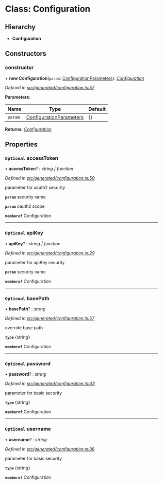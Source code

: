 # Class: Configuration

## Hierarchy

* **Configuration**

## Constructors

###  constructor

\+ **new Configuration**(`param`: [ConfigurationParameters](../interfaces/_generated_configuration_.configurationparameters.md)): *[Configuration](_generated_configuration_.configuration.md)*

*Defined in [src/generated/configuration.ts:57](https://github.com/mailslurp/mailslurp-client-ts-js/blob/45dbdd8/src/generated/configuration.ts#L57)*

**Parameters:**

Name | Type | Default |
------ | ------ | ------ |
`param` | [ConfigurationParameters](../interfaces/_generated_configuration_.configurationparameters.md) |  {} |

**Returns:** *[Configuration](_generated_configuration_.configuration.md)*

## Properties

### `Optional` accessToken

• **accessToken**? : *string | function*

*Defined in [src/generated/configuration.ts:50](https://github.com/mailslurp/mailslurp-client-ts-js/blob/45dbdd8/src/generated/configuration.ts#L50)*

parameter for oauth2 security

**`param`** security name

**`param`** oauth2 scope

**`memberof`** Configuration

___

### `Optional` apiKey

• **apiKey**? : *string | function*

*Defined in [src/generated/configuration.ts:29](https://github.com/mailslurp/mailslurp-client-ts-js/blob/45dbdd8/src/generated/configuration.ts#L29)*

parameter for apiKey security

**`param`** security name

**`memberof`** Configuration

___

### `Optional` basePath

• **basePath**? : *string*

*Defined in [src/generated/configuration.ts:57](https://github.com/mailslurp/mailslurp-client-ts-js/blob/45dbdd8/src/generated/configuration.ts#L57)*

override base path

**`type`** {string}

**`memberof`** Configuration

___

### `Optional` password

• **password**? : *string*

*Defined in [src/generated/configuration.ts:43](https://github.com/mailslurp/mailslurp-client-ts-js/blob/45dbdd8/src/generated/configuration.ts#L43)*

parameter for basic security

**`type`** {string}

**`memberof`** Configuration

___

### `Optional` username

• **username**? : *string*

*Defined in [src/generated/configuration.ts:36](https://github.com/mailslurp/mailslurp-client-ts-js/blob/45dbdd8/src/generated/configuration.ts#L36)*

parameter for basic security

**`type`** {string}

**`memberof`** Configuration
